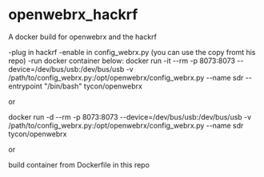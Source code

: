 # openwebrx_hackrf
A docker build for openwebrx and the hackrf

-plug in hackrf
-enable in config_webrx.py (you can use the copy fromt his repo)
-run docker container  below:
docker run -it --rm -p 8073:8073 --device=/dev/bus/usb:/dev/bus/usb -v /path/to/config_webrx.py:/opt/openwebrx/config_webrx.py --name sdr --entrypoint "/bin/bash" tycon/openwebrx

or 

docker run -d --rm -p 8073:8073 --device=/dev/bus/usb:/dev/bus/usb -v /path/to/config_webrx.py:/opt/openwebrx/config_webrx.py --name sdr tycon/openwebrx

or 

build container from Dockerfile in this repo
